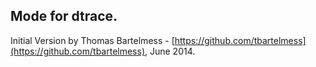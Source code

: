 ## Mode for dtrace.

Initial Version by Thomas Bartelmess - [https://github.com/tbartelmess](https://github.com/tbartelmess), June 2014.
